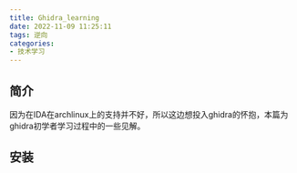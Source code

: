 ```yaml
---
title: Ghidra_learning
date: 2022-11-09 11:25:11
tags: 逆向
categories: 
- 技术学习
---
```

## 简介
因为在IDA在archlinux上的支持并不好，所以这边想投入ghidra的怀抱，本篇为ghidra初学者学习过程中的一些见解。
<!-- more -->

## 安装
